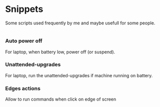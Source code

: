 # Snippets
Some scripts used frequently by me and maybe usefull for some people.
#

### Auto power off
For laptop, when battery low, power off (or suspend).

### Unattended-upgrades
For laptop, run the unattended-upgrades if machine running on battery.

### Edges actions
Allow to run commands when click on edge of screen

